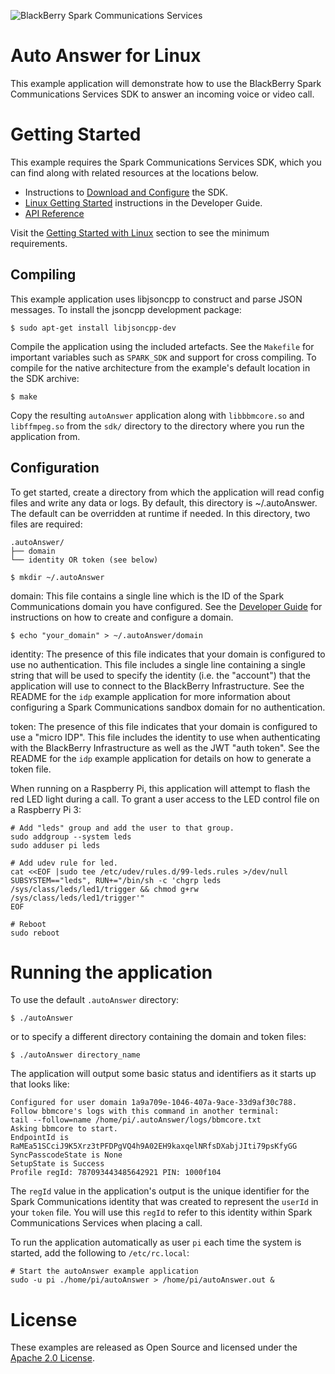 ![BlackBerry Spark Communications Services](https://developer.blackberry.com/files/bbm-enterprise/documents/guide/resources/images/bnr-bbm-enterprise-sdk-title.png)

# Auto Answer for Linux

This example application will demonstrate how to use the BlackBerry Spark
Communications Services SDK to answer an incoming voice or video call.

# Getting Started

This example requires the Spark Communications Services SDK, which you can find
along with related resources at the locations below.

* Instructions to [Download and Configure](https://developer.blackberry.com/files/bbm-enterprise/documents/guide/html/gettingStarted.html) the SDK.
* [Linux Getting Started](https://developer.blackberry.com/files/bbm-enterprise/documents/guide/html/gettingStarted-linux.html) instructions in the Developer Guide.
* [API Reference](https://developer.blackberry.com/files/bbm-enterprise/documents/guide/html/bbmds.html)

Visit the
[Getting Started with Linux](https://developer.blackberry.com/files/bbm-enterprise/documents/guide/html/gettingStarted-linux.html)
section to see the minimum requirements.

## Compiling

This example application uses libjsoncpp to construct and parse JSON
messages. To install the jsoncpp development package:

    $ sudo apt-get install libjsoncpp-dev

Compile the application using the included artefacts. See the `Makefile` for
important variables such as `SPARK_SDK` and support for cross compiling.  To
compile for the native architecture from the example's default location in the
SDK archive:

    $ make

Copy the resulting `autoAnswer` application along with `libbbmcore.so` and
`libffmpeg.so` from the `sdk/` directory to the directory where you run the
application from.

## Configuration

To get started, create a directory from which the application will read config
files and write any data or logs.  By default, this directory is
~/.autoAnswer. The default can be overridden at runtime if needed. In this
directory, two files are required:

    .autoAnswer/
    ├── domain
    └── identity OR token (see below)

    $ mkdir ~/.autoAnswer

domain: This file contains a single line which is the ID of the Spark
        Communications domain you have configured. See the
        [Developer Guide](https://developer.blackberry.com/files/bbm-enterprise/documents/guide/html/)
        for instructions on how to create and configure a domain.
        
    $ echo "your_domain" > ~/.autoAnswer/domain
        
identity: The presence of this file indicates that your domain is configured
          to use no authentication.  This file includes a single line
          containing a single string that will be used to specify the identity
          (i.e. the "account") that the application will use to connect to the
          BlackBerry Infrastructure.  See the README for the `idp` example
          application for more information about configuring a Spark
          Communications sandbox domain for no authentication.

token: The presence of this file indicates that your domain is configured to
       use a "micro IDP".  This file includes the identity to use when
       authenticating with the BlackBerry Infrastructure as well as the JWT
       "auth token". See the README for the `idp` example application for
       details on how to generate a token file.

When running on a Raspberry Pi, this application will attempt to flash the red
LED light during a call. To grant a user access to the LED control file on a
Raspberry Pi 3:

    # Add "leds" group and add the user to that group.
    sudo addgroup --system leds
    sudo adduser pi leds

    # Add udev rule for led.
    cat <<EOF |sudo tee /etc/udev/rules.d/99-leds.rules >/dev/null
    SUBSYSTEM=="leds", RUN+="/bin/sh -c 'chgrp leds /sys/class/leds/led1/trigger && chmod g+rw /sys/class/leds/led1/trigger'"
    EOF

    # Reboot
    sudo reboot

# Running the application

To use the default `.autoAnswer` directory:

    $ ./autoAnswer
    
or to specify a different directory containing the domain and token files:

    $ ./autoAnswer directory_name

The application will output some basic status and identifiers as it starts
up that looks like:

    Configured for user domain 1a9a709e-1046-407a-9ace-33d9af30c788.
    Follow bbmcore's logs with this command in another terminal:
    tail --follow=name /home/pi/.autoAnswer/logs/bbmcore.txt
    Asking bbmcore to start.
    EndpointId is RaMEa51SCciJ9K5Xrz3tPFDPgVQ4h9A02EH9kaxqelNRfsDXabjJIti79psKfyGG
    SyncPasscodeState is None
    SetupState is Success
    Profile regId: 787093443485642921 PIN: 1000f104

The `regId` value in the application's output is the unique identifier for the
Spark Communications identity that was created to represent the `userId` in
your `token` file. You will use this `regId` to refer to this identity within
Spark Communications Services when placing a call.

To run the application automatically as user `pi` each time the system is
started, add the following to `/etc/rc.local`:

    # Start the autoAnswer example application
    sudo -u pi ./home/pi/autoAnswer > /home/pi/autoAnswer.out &


# License

These examples are released as Open Source and licensed under the
[Apache 2.0 License](http://www.apache.org/licenses/LICENSE-2.0.html).
